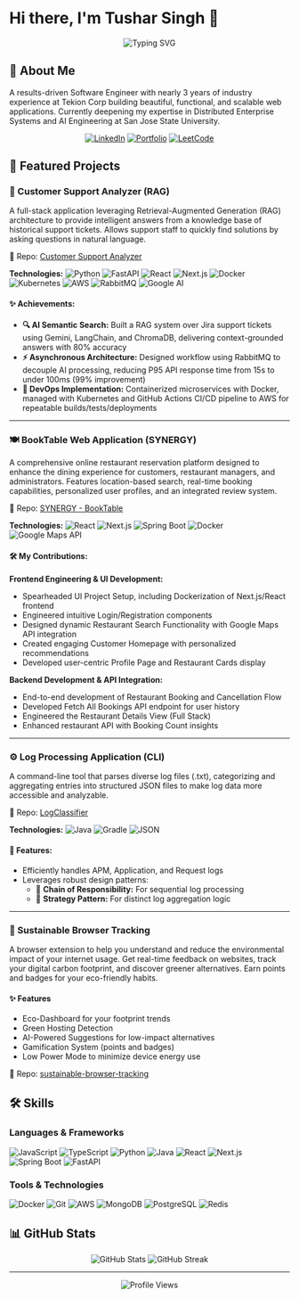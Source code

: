 # Hi there, I'm Tushar Singh 👋

<div align="center">
  <img src="https://readme-typing-svg.herokuapp.com?font=Fira+Code&pause=1000&color=2E8DFF&center=true&vCenter=true&width=435&lines=Software+Engineer;AI+Engineering+Student;Full+Stack+Developer" alt="Typing SVG" />
</div>

## 🚀 About Me

A results-driven Software Engineer with nearly 3 years of industry experience at Tekion Corp building beautiful, functional, and scalable web applications. Currently deepening my expertise in Distributed Enterprise Systems and AI Engineering at San Jose State University.

<div align="center">
  
[![LinkedIn](https://img.shields.io/badge/LinkedIn-0077B5?style=for-the-badge&logo=linkedin&logoColor=white)](https://www.linkedin.com/in/tushar-singh-sde/)
[![Portfolio](https://img.shields.io/badge/Portfolio-20B2AA?style=for-the-badge&logo=react&logoColor=white)](https://workwithtushar.vercel.app/)
[![LeetCode](https://img.shields.io/badge/LeetCode-FFA116?style=for-the-badge&logo=leetcode&logoColor=black)](https://leetcode.com/u/elite__coder/)

</div>

## 💼 Featured Projects

### 🤖 Customer Support Analyzer (RAG)

A full-stack application leveraging Retrieval-Augmented Generation (RAG) architecture to provide intelligent answers from a knowledge base of historical support tickets. Allows support staff to quickly find solutions by asking questions in natural language.

🔗 Repo: [Customer Support Analyzer](https://github.com/tushar-fs/customer-support-analyzer)

**Technologies:**
![Python](https://img.shields.io/badge/Python-3776AB?style=flat-square&logo=python&logoColor=white)
![FastAPI](https://img.shields.io/badge/FastAPI-009688?style=flat-square&logo=fastapi&logoColor=white)
![React](https://img.shields.io/badge/React-20232A?style=flat-square&logo=react&logoColor=61DAFB)
![Next.js](https://img.shields.io/badge/Next.js-000000?style=flat-square&logo=next.js&logoColor=white)
![Docker](https://img.shields.io/badge/Docker-2496ED?style=flat-square&logo=docker&logoColor=white)
![Kubernetes](https://img.shields.io/badge/Kubernetes-326CE5?style=flat-square&logo=kubernetes&logoColor=white)
![AWS](https://img.shields.io/badge/AWS-232F3E?style=flat-square&logo=amazon-aws&logoColor=white)
![RabbitMQ](https://img.shields.io/badge/RabbitMQ-FF6600?style=flat-square&logo=rabbitmq&logoColor=white)
![Google AI](https://img.shields.io/badge/Google_AI-4285F4?style=flat-square&logo=google&logoColor=white)

#### ✨ Achievements:

- **🔍 AI Semantic Search:** Built a RAG system over Jira support tickets using Gemini, LangChain, and ChromaDB, delivering context-grounded answers with 80% accuracy
- **⚡ Asynchronous Architecture:** Designed workflow using RabbitMQ to decouple AI processing, reducing P95 API response time from 15s to under 100ms (99% improvement)
- **🚢 DevOps Implementation:** Containerized microservices with Docker, managed with Kubernetes and GitHub Actions CI/CD pipeline to AWS for repeatable builds/tests/deployments

---

### 🍽️ BookTable Web Application (SYNERGY)

A comprehensive online restaurant reservation platform designed to enhance the dining experience for customers, restaurant managers, and administrators. Features location-based search, real-time booking capabilities, personalized user profiles, and an integrated review system.

🔗 Repo: [SYNERGY - BookTable](https://github.com/gopinathsjsu/team-project-20201-synergy)

**Technologies:**
![React](https://img.shields.io/badge/React-20232A?style=flat-square&logo=react&logoColor=61DAFB)
![Next.js](https://img.shields.io/badge/Next.js-000000?style=flat-square&logo=next.js&logoColor=white)
![Spring Boot](https://img.shields.io/badge/Spring_Boot-6DB33F?style=flat-square&logo=spring-boot&logoColor=white)
![Docker](https://img.shields.io/badge/Docker-2496ED?style=flat-square&logo=docker&logoColor=white)
![Google Maps API](https://img.shields.io/badge/Google_Maps_API-4285F4?style=flat-square&logo=google-maps&logoColor=white)

#### 🛠️ My Contributions:

**Frontend Engineering & UI Development:**

- Spearheaded UI Project Setup, including Dockerization of Next.js/React frontend
- Engineered intuitive Login/Registration components
- Designed dynamic Restaurant Search Functionality with Google Maps API integration
- Created engaging Customer Homepage with personalized recommendations
- Developed user-centric Profile Page and Restaurant Cards display

**Backend Development & API Integration:**

- End-to-end development of Restaurant Booking and Cancellation Flow
- Developed Fetch All Bookings API endpoint for user history
- Engineered the Restaurant Details View (Full Stack)
- Enhanced restaurant API with Booking Count insights

---

### ⚙️ Log Processing Application (CLI)

A command-line tool that parses diverse log files (.txt), categorizing and aggregating entries into structured JSON files to make log data more accessible and analyzable.

🔗 Repo: [LogClassifier](https://github.com/tushar-fs/LogClassifier)

**Technologies:**
![Java](https://img.shields.io/badge/Java-ED8B00?style=flat-square&logo=openjdk&logoColor=white)
![Gradle](https://img.shields.io/badge/Gradle-02303A?style=flat-square&logo=gradle&logoColor=white)
![JSON](https://img.shields.io/badge/JSON-000000?style=flat-square&logo=json&logoColor=white)

#### 🧩 Features:

- Efficiently handles APM, Application, and Request logs
- Leverages robust design patterns:
  - 🔗 **Chain of Responsibility:** For sequential log processing
  - 🎯 **Strategy Pattern:** For distinct log aggregation logic

---

### 🌿 Sustainable Browser Tracking

A browser extension to help you understand and reduce the environmental impact of your internet usage. Get real-time feedback on websites, track your digital carbon footprint, and discover greener alternatives. Earn points and badges for your eco-friendly habits.

#### ✨ Features

- Eco-Dashboard for your footprint trends
- Green Hosting Detection
- AI-Powered Suggestions for low-impact alternatives
- Gamification System (points and badges)
- Low Power Mode to minimize device energy use

🔗 Repo: [sustainable-browser-tracking](https://github.com/vatsalgandhi83/sustainable-browser-tracking/tree/master)

## 🛠️ Skills

### Languages & Frameworks

![JavaScript](https://img.shields.io/badge/JavaScript-F7DF1E?style=flat-square&logo=javascript&logoColor=black)
![TypeScript](https://img.shields.io/badge/TypeScript-3178C6?style=flat-square&logo=typescript&logoColor=white)
![Python](https://img.shields.io/badge/Python-3776AB?style=flat-square&logo=python&logoColor=white)
![Java](https://img.shields.io/badge/Java-ED8B00?style=flat-square&logo=openjdk&logoColor=white)
![React](https://img.shields.io/badge/React-20232A?style=flat-square&logo=react&logoColor=61DAFB)
![Next.js](https://img.shields.io/badge/Next.js-000000?style=flat-square&logo=next.js&logoColor=white)
![Spring Boot](https://img.shields.io/badge/Spring_Boot-6DB33F?style=flat-square&logo=spring-boot&logoColor=white)
![FastAPI](https://img.shields.io/badge/FastAPI-009688?style=flat-square&logo=fastapi&logoColor=white)

### Tools & Technologies

![Docker](https://img.shields.io/badge/Docker-2496ED?style=flat-square&logo=docker&logoColor=white)
![Git](https://img.shields.io/badge/Git-F05032?style=flat-square&logo=git&logoColor=white)
![AWS](https://img.shields.io/badge/AWS-232F3E?style=flat-square&logo=amazon-aws&logoColor=white)
![MongoDB](https://img.shields.io/badge/MongoDB-47A248?style=flat-square&logo=mongodb&logoColor=white)
![PostgreSQL](https://img.shields.io/badge/PostgreSQL-316192?style=flat-square&logo=postgresql&logoColor=white)
![Redis](https://img.shields.io/badge/Redis-DC382D?style=flat-square&logo=redis&logoColor=white)

## 📊 GitHub Stats

<div align="center">
  <img src="https://github-readme-stats.vercel.app/api?username=tushar-fs&show_icons=true&theme=tokyonight" alt="GitHub Stats" />
  <img src="https://github-readme-streak-stats.herokuapp.com/?user=tushar-fs&theme=tokyonight" alt="GitHub Streak" />
</div>

---

<div align="center">
  <img src="https://komarev.com/ghpvc/?username=tushar-fs&color=blue" alt="Profile Views" />
</div>
